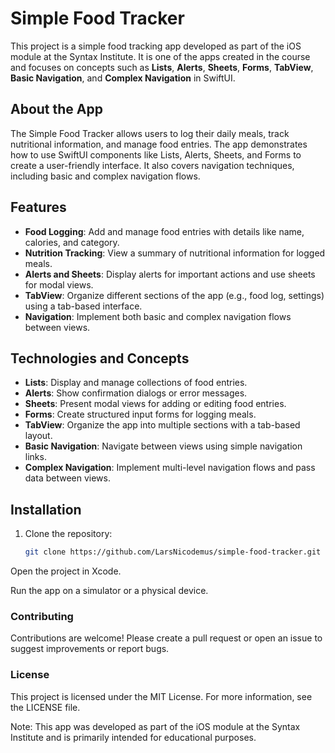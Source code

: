# Simple Food Tracker

This project is a simple food tracking app developed as part of the iOS module at the Syntax Institute. It is one of the apps created in the course and focuses on concepts such as **Lists**, **Alerts**, **Sheets**, **Forms**, **TabView**, **Basic Navigation**, and **Complex Navigation** in SwiftUI.

## About the App

The Simple Food Tracker allows users to log their daily meals, track nutritional information, and manage food entries. The app demonstrates how to use SwiftUI components like Lists, Alerts, Sheets, and Forms to create a user-friendly interface. It also covers navigation techniques, including basic and complex navigation flows.

## Features

- **Food Logging**: Add and manage food entries with details like name, calories, and category.
- **Nutrition Tracking**: View a summary of nutritional information for logged meals.
- **Alerts and Sheets**: Display alerts for important actions and use sheets for modal views.
- **TabView**: Organize different sections of the app (e.g., food log, settings) using a tab-based interface.
- **Navigation**: Implement both basic and complex navigation flows between views.

## Technologies and Concepts

- **Lists**: Display and manage collections of food entries.
- **Alerts**: Show confirmation dialogs or error messages.
- **Sheets**: Present modal views for adding or editing food entries.
- **Forms**: Create structured input forms for logging meals.
- **TabView**: Organize the app into multiple sections with a tab-based layout.
- **Basic Navigation**: Navigate between views using simple navigation links.
- **Complex Navigation**: Implement multi-level navigation flows and pass data between views.

## Installation

1. Clone the repository:
   ```bash
   git clone https://github.com/LarsNicodemus/simple-food-tracker.git
Open the project in Xcode.

Run the app on a simulator or a physical device.

### Contributing
Contributions are welcome! Please create a pull request or open an issue to suggest improvements or report bugs.

### License
This project is licensed under the MIT License. For more information, see the LICENSE file.

Note: This app was developed as part of the iOS module at the Syntax Institute and is primarily intended for educational purposes.
